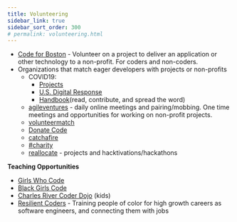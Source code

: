 ```yaml
---
title: Volunteering
sidebar_link: true
sidebar_sort_order: 300
# permalink: volunteering.html
---
```

- [Code for Boston](https://www.meetup.com/code-for-boston) - Volunteer on a project to deliver an application or other technology to a non-profit.  For coders and non-coders.
- Organizations that match eager developers with projects or non-profits
  - COVID19:
    - [Projects](https://helpwithcovid.com/projects)
    - [U.S. Digital Response](https://www.usdigitalresponse.org/)
    - [Handbook](https://www.usdigitalresponse.org/)(read, contribute, and spread the word)
  - [agileventures](agileventures.org) - daily online meetings and pairing/mobbing.  One time meetings and opportunities for working on non-profit projects.
  - [volunteermatch](volunteermatch.org)
  - [Donate Code](https://www.donatecode.com/)
  - [catchafire](https://www.catchafire.org/)
  - [#charity](https://hashtagcharity.org/)
  - [reallocate](https://reallocate.org/) - projects and hacktivations/hackathons


**Teaching Opportunities**
- [Girls Who Code](https://girlswhocode.com/)
- [Black Girls Code](http://www.blackgirlscode.com)
- [Charles River Coder Dojo](https://charlesrivercoderdojo.wordpress.com/about.) (kids)
- [Resilient Coders](https://www.resilientcoders.org) - Training people of color for high growth careers as software engineers, and connecting them with jobs
